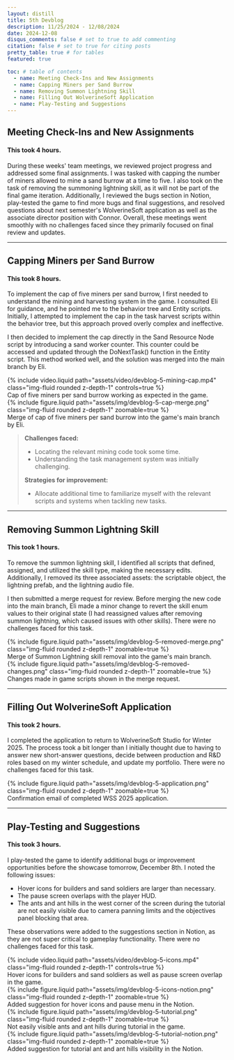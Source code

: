 ```yaml
---
layout: distill
title: 5th Devblog
description: 11/25/2024 - 12/08/2024
date: 2024-12-08
disqus_comments: false # set to true to add commenting
citation: false # set to true for citing posts
pretty_table: true # for tables
featured: true

toc: # table of contents
  - name: Meeting Check-Ins and New Assignments
  - name: Capping Miners per Sand Burrow
  - name: Removing Summon Lightning Skill
  - name: Filling Out WolverineSoft Application
  - name: Play-Testing and Suggestions
---
```


## Meeting Check-Ins and New Assignments

#### This took 4 hours.

During these weeks' team meetings, we reviewed project progress and addressed some final assignments. I was tasked with capping the number of miners allowed to mine a sand burrow at a time to five. I also took on the task of removing the summoning lightning skill, as it will not be part of the final game iteration. Additionally, I reviewed the bugs section in Notion, play-tested the game to find more bugs and final suggestions, and resolved questions about next semester's WolverineSoft application as well as the associate director position with Connor. Overall, these meetings went smoothly with no challenges faced since they primarily focused on final review and updates.

---

## Capping Miners per Sand Burrow

#### This took 8 hours.

To implement the cap of five miners per sand burrow, I first needed to understand the mining and harvesting system in the game. I consulted Eli for guidance, and he pointed me to the behavior tree and Entity scripts. Initially, I attempted to implement the cap in the task harvest scripts within the behavior tree, but this approach proved overly complex and ineffective.

I then decided to implement the cap directly in the Sand Resource Node script by introducing a sand worker counter. This counter could be accessed and updated through the DoNextTask() function in the Entity script. This method worked well, and the solution was merged into the main branch by Eli.

<div class="row mt-3">
    <div class="col-sm mt-3 mt-md-0">
        {% include video.liquid path="assets/video/devblog-5-mining-cap.mp4" class="img-fluid rounded z-depth-1" controls=true %}
        <div class="caption">
            Cap of five miners per sand burrow working as expected in the game.
        </div>
    </div>
    <div class="col-sm mt-3 mt-md-0">
        {% include figure.liquid path="assets/img/devblog-5-cap-merge.png" class="img-fluid rounded z-depth-1" zoomable=true %}
        <div class="caption">
            Merge of cap of five miners per sand burrow into the game's main branch by Eli.
        </div>
    </div>
</div>

> **Challenges faced:**
>
> - Locating the relevant mining code took some time.
> - Understanding the task management system was initially challenging.
>
> **Strategies for improvement:**
>
> - Allocate additional time to familiarize myself with the relevant scripts and systems when tackling new tasks.

---

## Removing Summon Lightning Skill

#### This took 1 hours.

To remove the summon lightning skill, I identified all scripts that defined, assigned, and utilized the skill type, making the necessary edits. Additionally, I removed its three associated assets: the scriptable object, the lightning prefab, and the lightning audio file.

I then submitted a merge request for review. Before merging the new code into the main branch, Eli made a minor change to revert the skill enum values to their original state (I had reassigned values after removing summon lightning, which caused issues with other skills). There were no challenges faced for this task.

<div class="row mt-3">
    <div class="col-sm mt-3 mt-md-0">
        {% include figure.liquid path="assets/img/devblog-5-removed-merge.png" class="img-fluid rounded z-depth-1" zoomable=true %}
        <div class="caption">
            Merge of Summon Lightning skill removal into the game's main branch.
        </div>
    </div>
    <div class="col-sm mt-3 mt-md-0">
        {% include figure.liquid path="assets/img/devblog-5-removed-changes.png" class="img-fluid rounded z-depth-1" zoomable=true %}
        <div class="caption">
            Changes made in game scripts shown in the merge request.
        </div>
    </div>
</div>

---

## Filling Out WolverineSoft Application

#### This took 2 hours.

I completed the application to return to WolverineSoft Studio for Winter 2025. The process took a bit longer than I initially thought due to having to answer new short-answer questions, decide between production and R&D roles based on my winter schedule, and update my portfolio. There were no challenges faced for this task.

<div class="row mt-3">
    <div class="col-sm mt-3 mt-md-0">
        {% include figure.liquid path="assets/img/devblog-5-application.png" class="img-fluid rounded z-depth-1" zoomable=true %}
        <div class="caption">
            Confirmation email of completed WSS 2025 application.
        </div>
    </div>
</div>

---

## Play-Testing and Suggestions

#### This took 3 hours.

I play-tested the game to identify additional bugs or improvement opportunities before the showcase tomorrow, December 8th. I noted the following issues:

- Hover icons for builders and sand soldiers are larger than necessary.
- The pause screen overlaps with the player HUD.
- The ants and ant hills in the west corner of the screen during the tutorial are not easily visible due to camera panning limits and the objectives panel blocking that area.

These observations were added to the suggestions section in Notion, as they are not super critical to gameplay functionality. There were no challenges faced for this task.

<div class="row mt-3">
    <div class="col-sm mt-3 mt-md-0">
        {% include video.liquid path="assets/video/devblog-5-icons.mp4" class="img-fluid rounded z-depth-1" controls=true %}
        <div class="caption">
            Hover icons for builders and sand soldiers as well as pause screen overlap in the game.
        </div>
    </div>
    <div class="col-sm mt-3 mt-md-0">
        {% include figure.liquid path="assets/img/devblog-5-icons-notion.png" class="img-fluid rounded z-depth-1" zoomable=true %}
        <div class="caption">
            Added suggestion for hover icons and pause menu in the Notion.
        </div>
    </div>
</div>

<div class="row mt-3">
    <div class="col-sm mt-3 mt-md-0">
        {% include figure.liquid path="assets/img/devblog-5-tutorial.png" class="img-fluid rounded z-depth-1" zoomable=true %}
        <div class="caption">
            Not easily visible ants and ant hills during tutorial in the game.
        </div>
    </div>
    <div class="col-sm mt-3 mt-md-0">
        {% include figure.liquid path="assets/img/devblog-5-tutorial-notion.png" class="img-fluid rounded z-depth-1" zoomable=true %}
        <div class="caption">
            Added suggestion for tutorial ant and ant hills visibility in the Notion.
        </div>
    </div>
</div>
